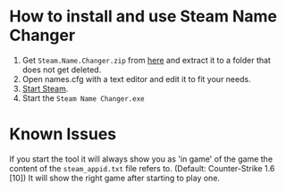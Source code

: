 # How to install and use Steam Name Changer

1. Get `Steam.Name.Changer.zip` from [here](https://github.com/Bluscream/Steam-Name-Changer/releases/latest) and extract it to a folder that does not get deleted.
2. Open names.cfg with a text editor and edit it to fit your needs.
3. [Start Steam](steam://open/main).
4. Start the `Steam Name Changer.exe`

# Known Issues

If you start the tool it will always show you as 'in game' of the game the content of the `steam_appid.txt` file refers to. (Default: Counter-Strike 1.6 [10]) It will show the right game after starting to play one.
